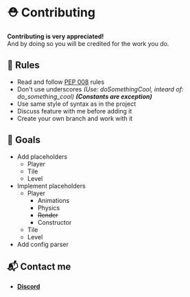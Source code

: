 # ⛑️ Contributing
**Contributing is very appreciated!** \
And by doing so you will be credited for the work you do.


## 📌 Rules
* Read and follow [PEP 008](https://peps.python.org/pep-0008/) rules
* Don't use underscores *(Use: doSomethingCool, inteard of: do_something_cool)* ***(Constants are exception)***
* Use same style of syntax as in the project
* Discuss feature with me before adding it
* Create your own branch and work with it


## 🎯 Goals
* Add placeholders
	* Player
	* Tile
	* Level
* Implement placeholders
	* Player
		* Animations
		* Physics
		* ~~Render~~
		* Constructor
	* Tile
	* Level
* Add config parser


## 📬 Contact me
- [**Discord**](https://discord.gg/kAX7UErbA5)